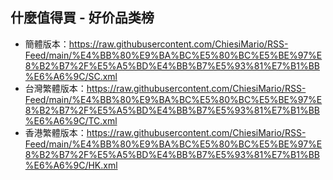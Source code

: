 ## 什麼值得買 - 好价品类榜
- 簡體版本：https://raw.githubusercontent.com/ChiesiMario/RSS-Feed/main/%E4%BB%80%E9%BA%BC%E5%80%BC%E5%BE%97%E8%B2%B7%2F%E5%A5%BD%E4%BB%B7%E5%93%81%E7%B1%BB%E6%A6%9C/SC.xml
- 台灣繁體版本：https://raw.githubusercontent.com/ChiesiMario/RSS-Feed/main/%E4%BB%80%E9%BA%BC%E5%80%BC%E5%BE%97%E8%B2%B7%2F%E5%A5%BD%E4%BB%B7%E5%93%81%E7%B1%BB%E6%A6%9C/TC.xml
- 香港繁體版本：https://raw.githubusercontent.com/ChiesiMario/RSS-Feed/main/%E4%BB%80%E9%BA%BC%E5%80%BC%E5%BE%97%E8%B2%B7%2F%E5%A5%BD%E4%BB%B7%E5%93%81%E7%B1%BB%E6%A6%9C/HK.xml